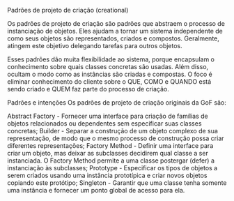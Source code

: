 Padrões de projeto de criação (creational)

Os padrões de projeto de criação são padrões que abstraem o processo de instanciação de objetos. Eles ajudam a tornar um sistema independente de como seus objetos são representados, criados e compostos. Geralmente, atingem este objetivo delegando tarefas para outros objetos.

Esses padrões dão muita flexibilidade ao sistema, porque encapsulam o conhecimento sobre quais classes concretas são usadas. Além disso, ocultam o modo como as instâncias são criadas e compostas. O foco é eliminar conhecimento do cliente sobre o QUE, COMO e QUANDO está sendo criado e QUEM faz parte do processo de criação.

Padrões e intenções
Os padrões de projeto de criação originais da GoF são:

Abstract Factory - Fornecer uma interface para criação de famílias de objetos relacionados ou dependentes sem especificar suas classes concretas;
Builder - Separar a construção de um objeto complexo de sua representação, de modo que o mesmo processo de construção possa criar diferentes representações;
Factory Method - Definir uma interface para criar um objeto, mas deixar as subclasses decidirem qual classe a ser instanciada. O Factory Method permite a uma classe postergar (defer) a instanciação às subclasses;
Prototype - Especificar os tipos de objetos a serem criados usando uma instância prototípica e criar novos objetos copiando este protótipo;
Singleton - Garantir que uma classe tenha somente uma instância e fornecer um ponto global de acesso para ela.